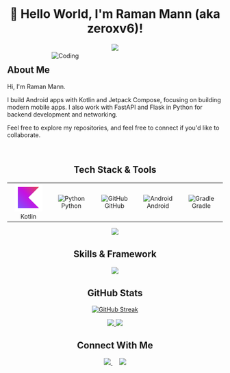 <div align="center">

  # 👋 Hello World, I'm Raman Mann (aka zeroxv6)! 
  <a href="https://git.io/typing-svg">
    <img src="https://readme-typing-svg.demolab.com?font=JetBrains+Mono&weight=700&size=28&duration=4000&pause=1000&color=00FF41&center=true&vCenter=true&repeat=true&width=600&lines=%F0%9F%93%B1+Android+Development;Kotlin+%2B+Jetpack+Compose;%F0%9F%90%8D+Python+FastAPI%2B;Networking;%F0%9F%97%83%EF%B8%8F+Database+Wizard+(MySQL);%E2%98%95+Java+Development" />
  </a>
</div>


<img align="right" alt="Coding" width="400" src="https://raw.githubusercontent.com/zeroxv6/zeroxv6/main/assets/coding.gif">

##  About Me
Hi, I'm Raman Mann.

I build Android apps with Kotlin and Jetpack Compose, focusing on building modern mobile apps. I also work with FastAPI and Flask in Python for backend development and networking.

Feel free to explore my repositories, and feel free to connect if you'd like to collaborate.

<br clear="both">

<div align="center">

##  Tech Stack & Tools


<table>
  <tr>
    <td align="center" width="96">
      <img src="https://raw.githubusercontent.com/devicons/devicon/master/icons/kotlin/kotlin-original.svg" alt="Kotlin" width="65" height="65" />
      <br>Kotlin
    </td>
    <td align="center" width="96">
      <img src="https://techstack-generator.vercel.app/python-icon.svg" alt="Python" width="65" height="65" />
      <br>Python
    </td>
    <td align="center" width="96">
      <img src="https://techstack-generator.vercel.app/github-icon.svg" alt="GitHub" width="65" height="65" />
      <br>GitHub
    </td>
    <td align="center" width="96">
      <img src="https://user-images.githubusercontent.com/25181517/192108895-20dc3343-43e3-4a54-a90e-13a4abbc57b9.png" width="65" height="65" alt="Android" />
      <br>Android
    </td>
    <td align="center" width="96">
      <img src="https://user-images.githubusercontent.com/25181517/186150304-1568ffdf-4c62-4bdc-9cf1-8d8efcea7c5b.png" width="65" height="65" alt="Gradle" />
      <br>Gradle
    </td>
  </tr>
</table>

<img src="https://user-images.githubusercontent.com/73097560/115834477-dbab4500-a447-11eb-908a-139a6edaec5c.gif">

##  Skills & Framework


<p align="center">
  <a href="#">
    <img src="https://skillicons.dev/icons?i=kotlin,androidstudio,python,linux,git,github,gradle,vim,vscode" />
  </a>
</p>


##  GitHub Stats

[![GitHub Streak](https://github-readme-streak-stats.herokuapp.com?user=zeroxv6&theme=tokyonight&hide_border=true&date_format=M%20j%5B%2C%20Y%5D)](https://git.io/streak-stats)

<p align="center">
  <a href="https://github.com/zeroxv6">
    <img height="180em" src="https://github-readme-stats.vercel.app/api?username=zeroxv6&show_icons=true&theme=tokyonight&include_all_commits=true&count_private=true"/>
    <img height="180em" src="https://github-readme-stats.vercel.app/api/top-langs/?username=zeroxv6&layout=compact&langs_count=7&theme=tokyonight"/>
  </a>
</p>


##  Connect With Me

<div align="center">
  <a href="https://www.linkedin.com/in/raman-mann-47a982274/">
    <img src="https://custom-icon-badges.demolab.com/badge/-LinkedIn-0A66C2?style=for-the-badge&logo=linkedin&logoColor=white" height="40"/>
  </a>
  &nbsp;&nbsp;&nbsp;
  <a href="https://x.com/raman_205">
    <img src="https://img.shields.io/badge/X.com-000000?style=for-the-badge&logo=x&logoColor=white&style=plastic&logoWidth=40&labelColor=000000&logoHeight=40" height="40" />
  </a>
</div>


